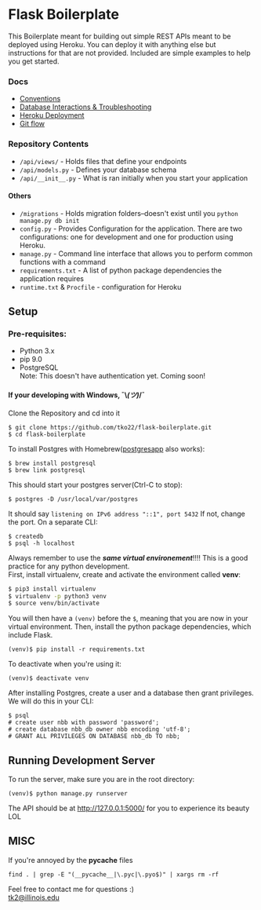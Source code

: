 # Flask Boilerplate 
This Boilerplate meant for building out simple REST APIs meant to be deployed using Heroku. You can deploy it with anything else but instructions for that are not provided. Included are simple examples to help you get started. <br>

### Docs
* <a href='./docs/conventions.md'>Conventions</a>
* <a href='./docs/database.md'>Database Interactions & Troubleshooting</a>
* <a href='./docs/git_flow.md'>Heroku Deployment</a>
* <a href='./docs/git_flow.md'>Git flow</a>

### Repository Contents
* ```/api/views/``` - Holds files that define your endpoints
* ```/api/models.py``` - Defines your database schema
* ```/api/__init__.py``` - What is ran initially when you start your application
#### Others
* ```/migrations``` - Holds migration folders–doesn't exist until you ```python manage.py db init```
* ```config.py``` - Provides Configuration for the application. There are two configurations: one for development and one for production using Heroku. 
* ```manage.py``` - Command line interface that allows you to perform common functions with a command
* ```requirements.txt``` - A list of python package dependencies the application requires
* ```runtime.txt``` & ```Procfile``` - configuration for Heroku

## Setup 
### Pre-requisites:
- Python 3.x
- pip 9.0
- PostgreSQL <br>
Note: This doesn't have authentication yet. Coming soon! <br>
#### If your developing with Windows, ¯\\_(ツ)_/¯ <br>
Clone the Repository and cd into it
```
$ git clone https://github.com/tko22/flask-boilerplate.git
$ cd flask-boilerplate
```
To install Postgres with Homebrew([postgresapp](http://postgresapp.com/) also works):
```
$ brew install postgresql
$ brew link postgresql
```
This should start your postgres server(Ctrl-C to stop):
```
$ postgres -D /usr/local/var/postgres
```
It should say ```listening on IPv6 address "::1", port 5432``` If not, change the port. On a separate CLI:
```
$ createdb
$ psql -h localhost
```
Always remember to use the ***same virtual environement***!!!! This is a good practice for any python development. <br>
First, install virtualenv, create and activate the environment called **venv**:
```bash
$ pip3 install virtualenv
$ virtualenv -p python3 venv
$ source venv/bin/activate
```
You will then have a ```(venv)``` before the ```$```, meaning that you are now in your virtual environment. Then, install the python package dependencies, which include Flask.
```
(venv)$ pip install -r requirements.txt
```
To deactivate when you're using it:
```
(venv)$ deactivate venv
```
After installing Postgres, create a user and a database then grant privileges. We will do this in your CLI:
```
$ psql
# create user nbb with password 'password';
# create database nbb_db owner nbb encoding 'utf-8';
# GRANT ALL PRIVILEGES ON DATABASE nbb_db TO nbb;
```
## Running Development Server
To run the server, make sure you are in the root directory:
```
(venv)$ python manage.py runserver
```
The API should be at http://127.0.0.1:5000/ for you to experience its beauty LOL 

## MISC

If you're annoyed by the __pycache__ files 
```
find . | grep -E "(__pycache__|\.pyc|\.pyo$)" | xargs rm -rf
```

Feel free to contact me for questions :) <br>
tk2@illinois.edu
